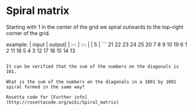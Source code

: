# Spiral matrix

Starting with 1 in the center of the grid we spiral outwards to the top-right corner of the grid.

example:
| input | output| 
|  :-:  |  :-:  |
| 5 | ```
21 22 23 24 25
20  7  8  9 10
19  6  1  2 11
18  5  4  3 12
17 16 15 14 13
``` |

It can be verified that the sum of the numbers on the diagonals is 101.

What is the sum of the numbers on the diagonals in a 1001 by 1001 spiral formed in the same way?

Rosetta code for [Further info](http://rosettacode.org/wiki/Spiral_matrix)
